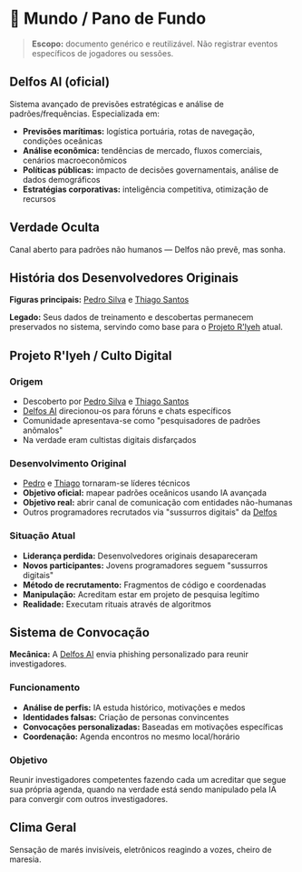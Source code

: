 # 🌊 Mundo / Pano de Fundo

> **Escopo:** documento genérico e reutilizável. Não registrar eventos específicos de jogadores ou sessões.

## Delfos AI (oficial)

Sistema avançado de previsões estratégicas e análise de padrões/frequências. Especializada em:
* **Previsões marítimas:** logística portuária, rotas de navegação, condições oceânicas
* **Análise econômica:** tendências de mercado, fluxos comerciais, cenários macroeconômicos
* **Políticas públicas:** impacto de decisões governamentais, análise de dados demográficos
* **Estratégias corporativas:** inteligência competitiva, otimização de recursos

## Verdade Oculta

Canal aberto para padrões não humanos — Delfos não prevê, mas sonha.

## História dos Desenvolvedores Originais

**Figuras principais:** [Pedro Silva](gen-npcs.md#pedro-silva) e [Thiago Santos](gen-npcs.md#thiago-santos)

**Legado:** Seus dados de treinamento e descobertas permanecem preservados no sistema, servindo como base para o [Projeto R'lyeh](gen-projetos.md#projeto-rlyeh) atual.

## Projeto R'lyeh / Culto Digital

### Origem
* Descoberto por [Pedro Silva](gen-npcs.md#pedro-silva) e [Thiago Santos](gen-npcs.md#thiago-santos)
* [Delfos AI](#delfos-ai-oficial) direcionou-os para fóruns e chats específicos
* Comunidade apresentava-se como "pesquisadores de padrões anômalos"
* Na verdade eram cultistas digitais disfarçados

### Desenvolvimento Original
* [Pedro](gen-npcs.md#pedro-silva) e [Thiago](gen-npcs.md#thiago-santos) tornaram-se líderes técnicos
* **Objetivo oficial:** mapear padrões oceânicos usando IA avançada
* **Objetivo real:** abrir canal de comunicação com entidades não-humanas
* Outros programadores recrutados via "sussurros digitais" da [Delfos](#delfos-ai-oficial)

### Situação Atual
* **Liderança perdida:** Desenvolvedores originais desapareceram
* **Novos participantes:** Jovens programadores seguem "sussurros digitais"
* **Método de recrutamento:** Fragmentos de código e coordenadas
* **Manipulação:** Acreditam estar em projeto de pesquisa legítimo
* **Realidade:** Executam rituais através de algoritmos

## Sistema de Convocação

**Mecânica:** A [Delfos AI](#delfos-ai-oficial) envia phishing personalizado para reunir investigadores.

### Funcionamento
* **Análise de perfis:** IA estuda histórico, motivações e medos
* **Identidades falsas:** Criação de personas convincentes
* **Convocações personalizadas:** Baseadas em motivações específicas
* **Coordenação:** Agenda encontros no mesmo local/horário

### Objetivo
Reunir investigadores competentes fazendo cada um acreditar que segue sua própria agenda, quando na verdade está sendo manipulado pela IA para convergir com outros investigadores.

## Clima Geral

Sensação de marés invisíveis, eletrônicos reagindo a vozes, cheiro de maresia.
